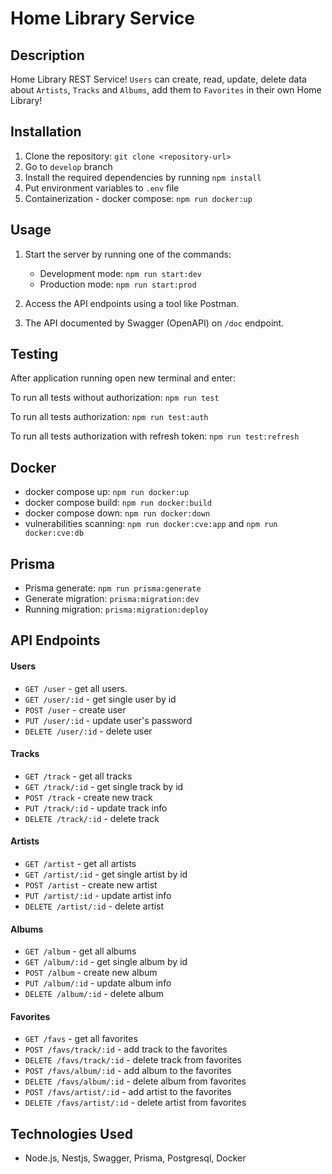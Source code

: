 # Home Library Service

## Description

Home Library REST Service! `Users` can create, read, update, delete data about `Artists`, `Tracks` and `Albums`, add them to `Favorites` in their own Home Library!

## Installation

1. Clone the repository: `git clone <repository-url>`
2. Go to `develop` branch
3. Install the required dependencies by running `npm install`
4. Put environment variables to `.env` file
5. Containerization - docker compose: `npm run docker:up`

## Usage

1. Start the server by running one of the commands:

   - Development mode: `npm run start:dev`
   - Production mode: `npm run start:prod`

2. Access the API endpoints using a tool like Postman.

3. The API documented by Swagger (OpenAPI) on `/doc` endpoint.

## Testing

After application running open new terminal and enter:

To run all tests without authorization: `npm run test`

To run all tests authorization: `npm run test:auth`

To run all tests authorization with refresh token: `npm run test:refresh`

## Docker 

 - docker compose up: `npm run docker:up`
 - docker compose build: `npm run docker:build`
 - docker compose down: `npm run docker:down`
 - vulnerabilities scanning: `npm run docker:cve:app` and `npm run docker:cve:db`

## Prisma

 - Prisma generate: `npm run prisma:generate` 
 - Generate migration: `prisma:migration:dev` 
 - Running migration: `prisma:migration:deploy` 

## API Endpoints

#### Users

- `GET /user` - get all users.
- `GET /user/:id` - get single user by id
- `POST /user` - create user
- `PUT /user/:id` - update user's password
- `DELETE /user/:id` - delete user

#### Tracks

- `GET /track` - get all tracks
- `GET /track/:id` - get single track by id
- `POST /track` - create new track
- `PUT /track/:id` - update track info
- `DELETE /track/:id` - delete track

#### Artists

- `GET /artist` - get all artists
- `GET /artist/:id` - get single artist by id
- `POST /artist` - create new artist
- `PUT /artist/:id` - update artist info
- `DELETE /artist/:id` - delete artist

#### Albums

- `GET /album` - get all albums
- `GET /album/:id` - get single album by id
- `POST /album` - create new album
- `PUT /album/:id` - update album info
- `DELETE /album/:id` - delete album

#### Favorites

- `GET /favs` - get all favorites
- `POST /favs/track/:id` - add track to the favorites
- `DELETE /favs/track/:id` - delete track from favorites
- `POST /favs/album/:id` - add album to the favorites
- `DELETE /favs/album/:id` - delete album from favorites
- `POST /favs/artist/:id` - add artist to the favorites
- `DELETE /favs/artist/:id` - delete artist from favorites

## Technologies Used

- Node.js, Nestjs, Swagger, Prisma, Postgresql, Docker
